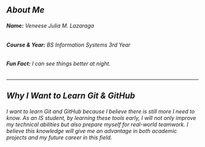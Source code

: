 ## *About Me*

###### **Name:** Veneese Julia M. Lazaraga 

###### **Course & Year:** BS Information Systems 3rd Year  

###### **Fun Fact:** I can see things better at night.  

---

## *Why I Want to Learn Git & GitHub*

###### I want to learn Git and GitHub because I believe there is still more I need to know. As an IS student, by learning these tools early, I will not only improve my technical abilities but also prepare myself for real-world teamwork. I believe this knowledge will give me an advantage in both academic projects and my future career in this field.
